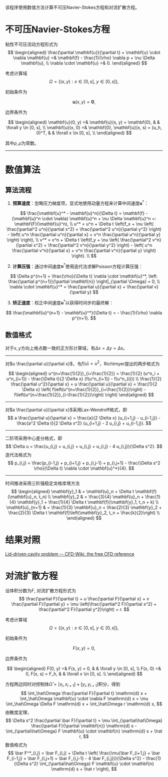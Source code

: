 该程序使用数值方法计算不可压Navier-Stokes方程和对流扩散方程。

# 不可压Navier-Stokes方程

粘性不可压流动方程形式为
$$
\begin{aligned}
\frac{\partial \mathbf{u}}{\partial t} + \mathbf{u} \cdot \nabla \mathbf{u} =& \mathbf{f} - \frac{1}{\rho} \nabla p + \nu \Delta \mathbf{u}, \\
\nabla \cdot \mathbf{u} =& 0. 
\end{aligned}
$$

考虑计算域
$$
\Omega = \{ (x, y): x \in [0, s],\ y \in [0, s] \},
$$

初始条件为

$$
\mathbf{u}(x, y) = \mathbf{0},
$$

边界条件为

$$
\begin{aligned}
	\mathbf{u}(0, y) =& \mathbf{u}(s, y) = \mathbf{0}, & & \forall y \in [0, s], \\
	\mathbf{u}(x, 0) =& \mathbf{0}, \mathbf{u}(x, s) = (u_h, 0)^T, & & \forall x \in [0, s], \\
\end{aligned}
$$

其中$\rho, \mu$​为常数。

---

# 数值算法

## 算法流程

1. **预算速度**：忽略压力梯度项，显式地使用动量方程来计算中间速度$\mathbf{u}^*$：

$$
\frac{\mathbf{u}^* - \mathbf{u}^n}{\Delta t} = \mathbf{f} - (\mathbf{u}^n \cdot \nabla) \mathbf{u}^n + \nu \Delta \mathbf{u}^n =: \mathbf{F}(\mathbf{u}^n), \\
u^* = u^n + \Delta t \left(f_x + \nu \left( \frac{\partial^2 u^n}{\partial x^2} + \frac{\partial^2 u^n}{\partial y^2} \right) - \left( u^n \frac{\partial u^n}{\partial x} + v^n \frac{\partial u^n}{\partial y} \right) \right), \\
v^* = v^n + \Delta t \left(f_y + \nu \left( \frac{\partial^2 v^n}{\partial x^2} + \frac{\partial^2 v^n}{\partial y^2} \right) - \left( u^n \frac{\partial v^n}{\partial x} + v^n \frac{\partial v^n}{\partial y} \right) \right). \\
$$

2. **计算压强**：通过中间速度$\mathbf{u}^*$使用迭代法求解Poisson方程计算压强：

$$
\Delta p^{n+1} = \frac{\rho}{\Delta t} \nabla \cdot \mathbf{u}^*, \left. \frac{\partial p^{n+1}}{\partial \mathbf{n}} \right|_{\partial \Omega} = 0, \\
\nabla \cdot \mathbf{u}^* = \frac{\partial u}{\partial x} + \frac{\partial v}{\partial y}
$$

3. **矫正速度**：校正中间速度$\mathbf{u}^*$以获得时间步的最终解：

$$
\frac{\mathbf{u}^{n+1} - \mathbf{u}^*}{\Delta t} =  - \frac{1}{\rho} \nabla p^{n+1}.
$$

## 数值格式

对于$x,y$方向上格点数一致的正方形计算域，有$\Delta x = \Delta y = \Delta s$。

---

对$u \frac{\partial u}{\partial x}$，令$f(u) = u^2$，Richtmyer提出的两步格式为

$$
\begin{aligned}
u^{n+\frac{1}{2}}_{i+\frac{1}{2}} = \frac{1}{2} (u^n_i + u^n_{i+1}) - \frac{\Delta t}{2 \Delta x} (f(u^n_{i+1}) - f(u^n_{i})) \\
\frac{1}{2} \frac{\partial u^2}{\partial x} = u \frac{\partial u}{\partial x} = \frac{1}{2 \Delta x} \left( f\left(u^{n+\frac{1}{2}}_{i+\frac{1}{2}}\right) - f\left(u^{n+\frac{1}{2}}_{i-\frac{1}{2}}\right) \right)
\end{aligned}
$$

---

对$a \frac{\partial u}{\partial x}$采用Lax-Wendroff格式，即
$$
a \frac{\partial u}{\partial x} = \frac{a}{2 \Delta x} (u_{i+1,j} - u_{i-1,j}) - \frac{a^2 \Delta t}{2 \Delta x^2} (u_{i+1,j} - 2 u_{i,j} + u_{i-1,j}).
$$

---

二阶项采用中心差分格式，即
$$
\Delta u = \frac{u_{i,j} + u_{i,j} + u_{i,j} + u_{i,j} - 4 u_{i,j}}{\Delta s^2}.
$$
迭代法格式为
$$
p_{i,j} = \frac{p_{i-1,j} + p_{i+1,j} + p_{i,j-1} + p_{i,j+1} - \frac{\Delta s^2 \rho}{\Delta t} \nabla \cdot \mathbf{u}^*}{4}.
$$

---

时间推进采用三阶强稳定龙格库塔方法
$$
\begin{aligned}
    \mathbf{y}_1 & = \mathbf{u}_n + \Delta t \mathbf{f}(\mathbf{u}_n, t_n) \\ 
    \mathbf{y}_2 & = \frac{3}{4} \mathbf{u}_n + \frac{1}{4} \mathbf{y}_1 + \frac{1}{4} \Delta t \mathbf{f}(\mathbf{y}_1, t_n + k) \\
    \mathbf{u}_{n+1} & = \frac{1}{3} \mathbf{u}_n + \frac{2}{3} \mathbf{y}_2 + \frac{2}{3} \Delta t \mathbf{f}\left(\mathbf{y}_2, t_n + \frac{k}{2}\right) \\
\end{aligned}
$$

# 结果对照

[Lid-driven cavity problem -- CFD-Wiki, the free CFD reference](https://www.cfd-online.com/Wiki/Lid-driven_cavity_problem)

# 对流扩散方程

设体积分数为$F$, 对流扩散方程形式为
$$
\frac{\partial F}{\partial t} + u \frac{\partial F}{\partial x} + v \frac{\partial F}{\partial y} = \mu \left(\frac{\partial^2 F}{\partial x^2} + \frac{\partial^2 F}{\partial y^2}\right) + r.
$$

考虑计算域
$$
\Omega = \{ (x, y): x \in [0, s],\ y \in [0, s] \},
$$

初始条件为

$$
F(x, y) = 0,
$$

边界条件为

$$
\begin{aligned}
	F(0, y) =& F(s, y) = 0, & & \forall y \in [0, s], \\
	F(x, 0) =& 0, F(x, s) = F_h, & & \forall x \in [0, s]. \\
\end{aligned}
$$

方程两边同时对控制体$\hat\Omega = [x_i, x_{i+1}] \times [y_i, y_{i+1}]$积分，得到
$$
\int_\hat\Omega \frac{\partial F}{\partial t} \mathrm{d} x + \int_\hat\Omega \mathbf{u} \cdot \nabla F \mathrm{d} x = \mu \int_\hat\Omega \Delta F \mathrm{d} x + \int_\hat\Omega r \mathrm{d} x,
$$
由散度定理，
$$
\Delta s^2 \frac{\partial \bar F}{\partial t} = \mu \int_{\partial\hat\Omega} \frac{\partial F}{\partial \mathbf{n}} \mathrm{d} s -  \int_{\partial\hat\Omega} F \mathbf{u} \cdot \mathbf{n} \mathrm{d} s + \hat r,
$$
数值格式为
$$
\bar F^*_{i,j} = \bar F_{i,j} + \Delta t \left( \frac{\mu(\bar F_{i+1,j} + \bar F_{i-1,j} + \bar F_{i,j+1} + \bar F_{i,j-1} - 4 \bar F_{i,j})}{\Delta s^2} - \frac{1}{\Delta s^2} \int_{\partial\hat\Omega} F \mathbf{u} \cdot \mathbf{n} \mathrm{d} s + \hat r \right),
$$
